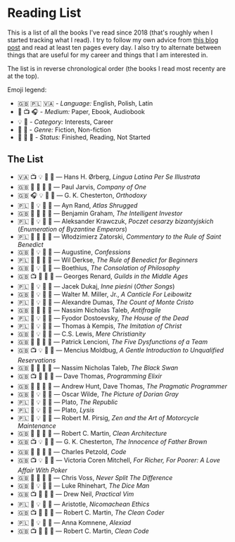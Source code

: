 # Reading List

This is a list of all the books I've read since 2018 (that's roughly when I started tracking what I read). I try to follow my own advice from [this blog post](https://intercaetera.com/2020-01-22-two-simple-tips-to-read-more-books/) and read at least ten pages every day. I also try to alternate between things that are useful for my career and things that I am interested in.

The list is in reverse chronological order (the books I read most recenty are at the top).

Emoji legend:
- :uk: :poland: :vatican_city: - *Language:* English, Polish, Latin
- :scroll: :tv: :headphones: - *Medium:* Paper, Ebook, Audiobook
- :bulb: :briefcase: - *Category:* Interests, Career
- :unicorn: :horse: - *Genre:* Fiction, Non-fiction
- :green_book: :blue_book: :orange_book: - *Status:* Finished, Reading, Not Started

## The List
-	:vatican_city:	:tv:		:bulb:		:horse:		:blue_book:	— Hans H. Ørberg, *Lingua Latina Per Se Illustrata*
-	:uk:		:scroll:	:briefcase:	:horse:		:orange_book:	— Paul Jarvis, *Company of One*
-	:uk:		:headphones:	:bulb:		:horse:		:blue_book:	— G. K. Chesterton, *Orthodoxy*
-	:poland:	:scroll:	:bulb:		:unicorn:	:blue_book:	— Ayn Rand, *Atlas Shrugged*
-	:uk:		:scroll:	:briefcase:	:horse:		:blue_book:	— Benjamin Graham, *The Intelligent Investor*
-	:poland:	:scroll:	:bulb:		:horse:		:green_book:	— Aleksander Krawczuk, *Poczet cesarzy bizantyjskich* (*Enumeration of Byzantine Emperors*)
-	:poland:	:scroll:	:briefcase:	:horse:		:green_book:	— Włodzimierz Zatorski, *Commentary to the Rule of Saint Benedict*
-	:uk:		:scroll:	:bulb:		:horse:		:orange_book:	— Augustine, *Confessions*
-	:poland:	:scroll:	:briefcase:	:horse:		:green_book:	— Wil Derkse, *The Rule of Benedict for Beginners*
-	:uk:		:scroll:	:bulb:		:horse:		:green_book:	— Boethius, *The Consolation of Philosophy*
-	:uk:		:tv:		:briefcase:	:horse:		:green_book:	— Georges Renard, *Guilds in the Middle Ages*
-	:poland:	:scroll:	:bulb:		:unicorn:	:green_book:	— Jacek Dukaj, *Inne pieśni* (*Other Songs*)
-	:uk:		:scroll:	:bulb:		:unicorn:	:green_book:	— Walter M. Miller, Jr., *A Canticle For Leibowitz*
-	:poland:	:scroll:	:bulb:		:unicorn:	:green_book:	— Alexandre Dumas, *The Count of Monte Cristo*
-	:uk:		:scroll:	:briefcase:	:horse:		:green_book:	— Nassim Nicholas Taleb, *Antifragile*      
-  	:poland:	:scroll:	:bulb:		:horse:		:green_book:	— Fyodor Dostoevsky, *The House of the Dead*
-	:poland:	:scroll:	:bulb:		:horse:		:green_book:	— Thomas à Kempis, *The Imitation of Christ*
- 	:uk:		:scroll:	:bulb:		:horse:		:green_book:	— C.S. Lewis, *Mere Christianity*
- 	:uk:		:scroll:	:briefcase:	:horse:		:green_book:	— Patrick Lencioni, *The Five Dysfunctions of a Team*
- 	:uk:		:tv:		:bulb:		:horse:		:green_book:	— Mencius Moldbug, *A Gentle Introduction to Unqualified Reservations*
- 	:uk:		:scroll:	:briefcase:	:horse:		:green_book:	— Nassim Nicholas Taleb, *The Black Swan*
- 	:uk:		:tv:		:briefcase:	:horse:		:green_book:	— Dave Thomas, *Programming Elixir*
- 	:uk:		:scroll:	:briefcase:	:horse:		:green_book:	— Andrew Hunt, Dave Thomas, *The Pragmatic Programmer*
- 	:uk:		:scroll:	:bulb:		:unicorn:	:green_book:	— Oscar Wilde, *The Picture of Dorian Gray*
- 	:poland:	:scroll:	:bulb:		:horse:		:green_book:	— Plato, *The Republic*
- 	:poland:	:scroll:	:bulb:		:horse:		:green_book:	— Plato, *Lysis*
- 	:poland:	:scroll:	:bulb:		:unicorn:	:green_book:	— Robert M. Pirsig, *Zen and the Art of Motorcycle Maintenance*
- 	:uk:		:scroll:	:briefcase:	:horse:		:green_book:	— Robert C. Martin, *Clean Architecture*
- 	:uk:		:tv:		:bulb:		:unicorn:	:green_book:	— G. K. Chesterton, *The Innocence of Father Brown*
- 	:uk:		:scroll:	:briefcase:	:horse:		:green_book:	— Charles Petzold, *Code*
- 	:uk:		:tv:		:bulb:		:horse:		:green_book:	— Victoria Coren Mitchell, *For Richer, For Poorer: A Love Affair With Poker*
- 	:uk:		:scroll:	:briefcase:	:horse:		:green_book:	— Chris Voss, *Never Split The Difference*
- 	:uk:		:scroll:	:bulb:		:unicorn:	:green_book:	— Luke Rhinehart, *The Dice Man*
- 	:uk:		:tv:		:briefcase:	:horse:		:green_book:	— Drew Neil, *Practical Vim*
- 	:poland:	:scroll:	:bulb:		:horse:		:green_book:	— Aristotle, *Nicomachean Ethics*
- 	:uk:		:tv:		:briefcase:	:horse:		:green_book:	— Robert C. Martin, *The Clean Coder*
- 	:poland:	:scroll:	:bulb:		:horse:		:green_book:	— Anna Komnene, *Alexiad*
- 	:uk:		:tv:		:briefcase:	:horse:		:green_book:	— Robert C. Martin, *Clean Code*




